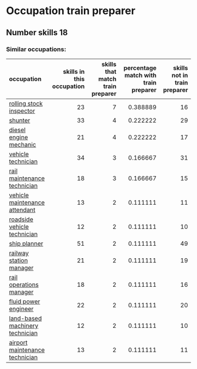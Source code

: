 # Occupation train preparer
## Number skills 18
### Similar occupations:
| occupation                                                            |   skills in this occupation |   skills that match train preparer |   percentage match with train preparer |   skills not in train preparer |
|:----------------------------------------------------------------------|----------------------------:|-----------------------------------:|---------------------------------------:|-------------------------------:|
| [rolling stock inspector](rolling_stock_inspector.md)                 |                          23 |                                  7 |                               0.388889 |                             16 |
| [shunter](shunter.md)                                                 |                          33 |                                  4 |                               0.222222 |                             29 |
| [diesel engine mechanic](diesel_engine_mechanic.md)                   |                          21 |                                  4 |                               0.222222 |                             17 |
| [vehicle technician](vehicle_technician.md)                           |                          34 |                                  3 |                               0.166667 |                             31 |
| [rail maintenance technician](rail_maintenance_technician.md)         |                          18 |                                  3 |                               0.166667 |                             15 |
| [vehicle maintenance attendant](vehicle_maintenance_attendant.md)     |                          13 |                                  2 |                               0.111111 |                             11 |
| [roadside vehicle technician](roadside_vehicle_technician.md)         |                          12 |                                  2 |                               0.111111 |                             10 |
| [ship planner](ship_planner.md)                                       |                          51 |                                  2 |                               0.111111 |                             49 |
| [railway station manager](railway_station_manager.md)                 |                          21 |                                  2 |                               0.111111 |                             19 |
| [rail operations manager](rail_operations_manager.md)                 |                          18 |                                  2 |                               0.111111 |                             16 |
| [fluid power engineer](fluid_power_engineer.md)                       |                          22 |                                  2 |                               0.111111 |                             20 |
| [land-based machinery technician](land-based_machinery_technician.md) |                          12 |                                  2 |                               0.111111 |                             10 |
| [airport maintenance technician](airport_maintenance_technician.md)   |                          13 |                                  2 |                               0.111111 |                             11 |
